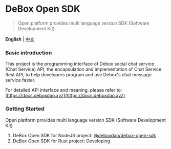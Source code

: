 # DeBox Open SDK

> Open platform provides multi language version SDK (Software Development Kit)

**English** | [中文](./README.zh_CN.md)

### Basic introduction

This project is the programming interface of Debox social chat service (Chat Service) API, the encapsulation and implementation of Chat Service Rest API, to help developers program and use Debox's chat message service faster.

For detailed API interface and meaning, please refer to: [https://docs.deboxdao.xyz](https://docs.deboxdao.xyz)

### Getting Started

Open platform provides multi language version SDK (Software Development Kit)

1. DeBox Open SDK for NodeJS project: [@deboxdao/debox-open-sdk](./packages/node/README.md)
2. DeBox Open SDK for Rust project: Developing
